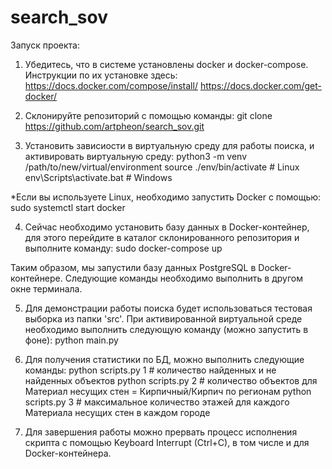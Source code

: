 # search_sov

Запуск проекта:
1) Убедитесь, что в системе установлены docker и docker-compose. Инструкции по их установке здесь:
https://docs.docker.com/compose/install/
https://docs.docker.com/get-docker/

2) Склонируйте репозиторий с помощью команды: git clone https://github.com/artpheon/search_sov.git

3) Установить зависиости в виртуальную среду для работы поиска, и активировать виртуальную среду:
python3 -m venv /path/to/new/virtual/environment
source ./env/bin/activate # Linux
env\Scripts\activate.bat # Windows

*Если вы используете Linux, необходимо запустить Docker с помощью: sudo systemctl start docker

4) Сейчас необходимо установить базу данных в Docker-контейнер, для этого перейдите в каталог склонированного репозитория и выполните команду:
sudo docker-compose up

Таким образом, мы запустили базу данных PostgreSQL в Docker-контейнере. Следующие команды необходимо выполнить в другом окне терминала.

5) Для демонстрации работы поиска будет использоваться тестовая выборка из папки 'src'. При активированной виртуальной среде необходимо выполнить следующую команду (можно запустить в фоне):
python main.py

6) Для получения статистики по БД, можно выполнить следующие команды:
python scripts.py 1 # количество найденных и не найденных объектов
python scripts.py 2 # количество объектов для Материал несущих стен = Кирпичный/Кирпич по регионам
python scripts.py 3 # максимальное количество этажей для каждого Материала несущих стен в каждом городе

7) Для завершения работы можно прервать процесс исполнения скрипта с помощью Keyboard Interrupt (Ctrl+C), в том числе и для Docker-контейнера.

